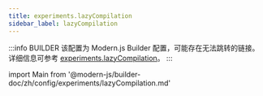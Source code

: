```yaml
---
title: experiments.lazyCompilation
sidebar_label: lazyCompilation
---
```


:::info BUILDER
该配置为 Modern.js Builder 配置，可能存在无法跳转的链接。详细信息可参考 [experiments.lazyCompilation](https://modernjs.dev/builder/zh/api/config-experiments.html#experiments-lazycompilation)。
:::

import Main from '@modern-js/builder-doc/zh/config/experiments/lazyCompilation.md'

<Main />

